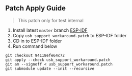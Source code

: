 ## Patch Apply Guide

> This patch only for test internal

1. Install latest `master` branch [ESP-IDF](https://github.com/espressif/esp-idf)
2. Copy `usb_support_workaround.patch` to ESP-IDF folder
3. CD in to ESP-IDF folder
4. Run command below

```
git checkout 94118efe64c72
git apply --check usb_support_workaround.patch
git am --signoff < usb_support_workaround.patch
git submodule update --init --recursive
```
